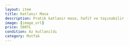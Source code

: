 ```yaml
---
layout: item
title: Katlanır Masa
description: Pratik katlanır masa, hafif ve taşınabilir
image: [image_url]
price: 500TL
condition: Az kullanıldı
category: Mutfak
---
```

